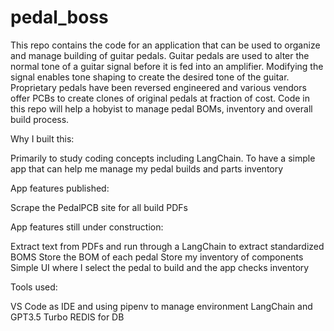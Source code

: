 # pedal_boss
This repo contains the code for an application that can be used to organize and manage building of guitar pedals. 
Guitar pedals are used to alter the normal tone of a guitar signal before it is fed into an amplifier. 
Modifying the signal enables tone shaping to create the desired tone of the guitar.
Proprietary pedals have been reversed engineered and various vendors offer PCBs to create clones of original pedals at fraction of cost.
Code in this repo will help a hobyist to manage pedal BOMs, inventory and overall build process. 

Why I built this: 

Primarily to study coding concepts including LangChain. To have a simple app that can help me manage my pedal builds and parts inventory

App features published: 

Scrape the PedalPCB site for all build PDFs

App features still under construction:

Extract text from PDFs and run through a LangChain to extract standardized BOMS
Store the BOM of each pedal 
Store my inventory of components 
Simple UI where I select the pedal to build and the app checks inventory 

Tools used:

VS Code as IDE and using pipenv to manage environment
LangChain and GPT3.5 Turbo
REDIS for DB 

